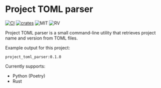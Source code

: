 

<h1 align="center">
  
  # Project TOML parser
  [![CI][ci0]][ci1] [![crates][cr0]][cr1] ![MIT][l0] ![RV][rv0] 
 
</h1>

[ci0]: https://img.shields.io/github/actions/workflow/status/stephanmalan/project_toml_parser/rust.yml
[ci1]: https://github.com/StephanMalan/project_toml_parser/actions/workflows/rust.yml
[cr0]: https://img.shields.io/badge/dynamic/json?color=success&label=crates.io&prefix=v&query=versions%5B0%5D.num&url=https%3A%2F%2Fcrates.io%2Fapi%2Fv1%2Fcrates%2Fproject_toml_parser%2Fversions
[cr1]: https://crates.io/crates/project_toml_parser
[l0]: https://img.shields.io/badge/license-MIT-blue.svg
[rv0]: https://img.shields.io/badge/rustc-1.71%2B-lightgrey.svg

Project TOML parser is a small command-line utility that retrieves project name and version from TOML files.

Example output for this project:
```
project_toml_parser:0.1.0
```

Currently supports:
- Python (Poetry)
- Rust
